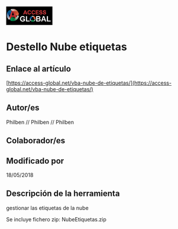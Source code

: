 ﻿![Access-global](/blob/main/Images/Logo1.png)
# Destello Nube etiquetas
## Enlace al artículo
[https://access-global.net/vba-nube-de-etiquetas/](https://access-global.net/vba-nube-de-etiquetas/)
## Autor/es
Philben // Philben // Philben
## Colaborador/es

## Modificado por
18/05/2018
## Descripción de la herramienta
gestionar las etiquetas de la nube

Se incluye fichero zip: NubeEtiquetas.zip


